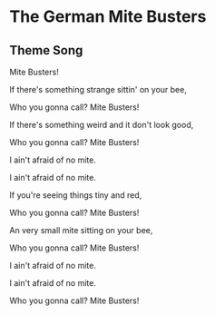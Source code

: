# The German Mite Busters
## Theme Song

Mite Busters!

If there's something strange sittin' on your bee,

Who you gonna call? Mite Busters!

If there's something weird and it don't look good,

Who you gonna call? Mite Busters!

I ain't afraid of no mite.

I ain't afraid of no mite.

If you're seeing things tiny and red,

Who you gonna call? Mite Busters!

An very small mite sitting on your bee,

Who you gonna call? Mite Busters!

I ain't afraid of no mite.

I ain't afraid of no mite.

Who you gonna call? Mite Busters!
